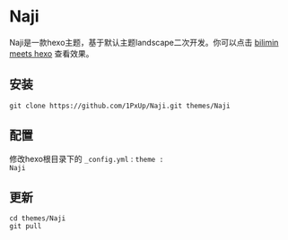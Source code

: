 # Naji
Naji是一款hexo主题，基于默认主题landscape二次开发。你可以点击 [bilimin meets hexo](http://www.bilimin.ga) 查看效果。

## 安装
```
git clone https://github.com/1PxUp/Naji.git themes/Naji
```

## 配置 
修改hexo根目录下的 <code>_config.yml</code> : <code>theme : Naji</code>

## 更新
```
cd themes/Naji
git pull
```

